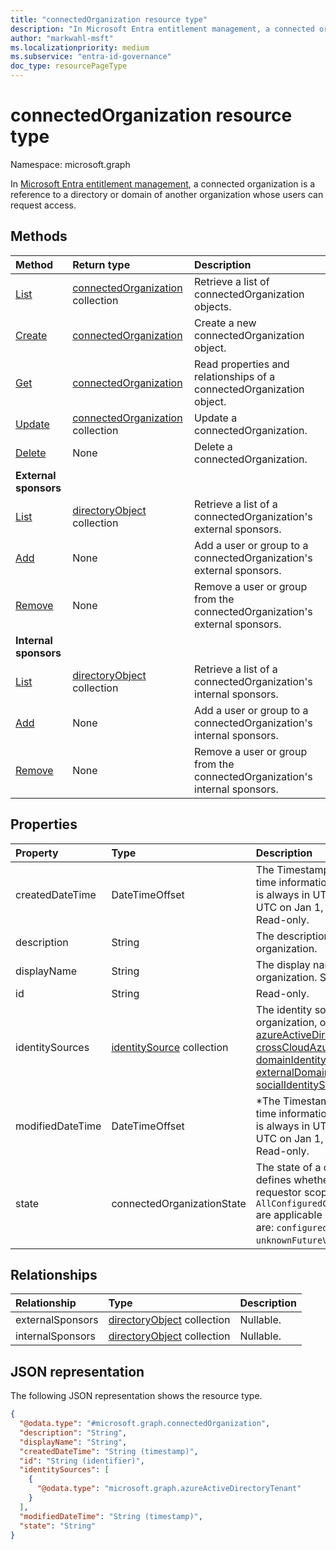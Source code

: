 ```yaml
---
title: "connectedOrganization resource type"
description: "In Microsoft Entra entitlement management, a connected organization is a reference to a directory or domain of another organization whose users can request access."
author: "markwahl-msft"
ms.localizationpriority: medium
ms.subservice: "entra-id-governance"
doc_type: resourcePageType
---
```

# connectedOrganization resource type

Namespace: microsoft.graph


In [Microsoft Entra entitlement management](entitlementmanagement-overview.md), a connected organization is a reference to a directory or domain of another organization whose users can request access.

## Methods
|Method|Return type|Description|
|:---|:---|:---|
|[List](../api/entitlementmanagement-list-connectedorganizations.md)|[connectedOrganization](connectedorganization.md) collection|Retrieve a list of connectedOrganization objects. |
|[Create](../api/entitlementmanagement-post-connectedorganizations.md)|[connectedOrganization](connectedorganization.md)|Create a new connectedOrganization object. |
|[Get](../api/connectedorganization-get.md)|[connectedOrganization](connectedorganization.md)|Read properties and relationships of a connectedOrganization object. |
|[Update](../api/connectedorganization-update.md)|[connectedOrganization](connectedorganization.md) collection|Update a connectedOrganization. |
|[Delete](../api/connectedorganization-delete.md)|None|Delete a connectedOrganization. |
| **External sponsors**| | |
|[List](../api/connectedorganization-list-externalsponsors.md)|[directoryObject](directoryobject.md) collection|Retrieve a list of a connectedOrganization's external sponsors. |
|[Add](../api/connectedorganization-post-externalsponsors.md)|None|Add a user or group to a connectedOrganization's external sponsors. |
|[Remove](../api/connectedorganization-delete-externalsponsors.md)|None|Remove a user or group from the connectedOrganization's external sponsors. |
| **Internal sponsors**| | |
|[List](../api/connectedorganization-list-internalsponsors.md)|[directoryObject](directoryobject.md) collection|Retrieve a list of a connectedOrganization's internal sponsors. |
|[Add](../api/connectedorganization-post-internalsponsors.md)|None|Add a user or group to a connectedOrganization's internal sponsors. |
|[Remove](../api/connectedorganization-delete-internalsponsors.md)|None|Remove a user or group from the connectedOrganization's internal sponsors. |

## Properties
|Property|Type|Description|
|:---|:---|:---|
|createdDateTime|DateTimeOffset|The Timestamp type represents date and time information using ISO 8601 format and is always in UTC time. For example, midnight UTC on Jan 1, 2014 is `2014-01-01T00:00:00Z`. Read-only.|
|description|String|The description of the connected organization.|
|displayName|String|The display name of the connected organization. Supports `$filter` (`eq`).|
|id|String|Read-only.|
|identitySources|[identitySource](../resources/identitysource.md) collection|The identity sources in this connected organization, one of [azureActiveDirectoryTenant](azureactivedirectorytenant.md), [crossCloudAzureActiveDirectoryTenant](crosscloudazureactivedirectorytenant.md), [domainIdentitySource](domainidentitysource.md), [externalDomainFederation](externaldomainfederation.md), or [socialIdentitySource](socialidentitysource.md). Nullable.|
|modifiedDateTime|DateTimeOffset|*The Timestamp type represents date and time information using ISO 8601 format and is always in UTC time. For example, midnight UTC on Jan 1, 2014 is `2014-01-01T00:00:00Z`. Read-only.|
|state|connectedOrganizationState|The state of a connected organization defines whether assignment policies with requestor scope type `AllConfiguredConnectedOrganizationSubjects` are applicable or not.  The possible values are: `configured`, `proposed`, `unknownFutureValue`.|

## Relationships
|Relationship|Type|Description|
|:---|:---|:---|
|externalSponsors|[directoryObject](directoryobject.md) collection|Nullable.|
|internalSponsors|[directoryObject](directoryobject.md) collection|Nullable.|

## JSON representation
The following JSON representation shows the resource type.
<!-- {
  "blockType": "resource",
  "keyProperty": "id",
  "@odata.type": "microsoft.graph.connectedOrganization",
  "openType": false
}
-->
``` json
{
  "@odata.type": "#microsoft.graph.connectedOrganization",
  "description": "String",
  "displayName": "String",
  "createdDateTime": "String (timestamp)",
  "id": "String (identifier)",
  "identitySources": [
    {
      "@odata.type": "microsoft.graph.azureActiveDirectoryTenant"
    }
  ],
  "modifiedDateTime": "String (timestamp)",
  "state": "String"
}
```
